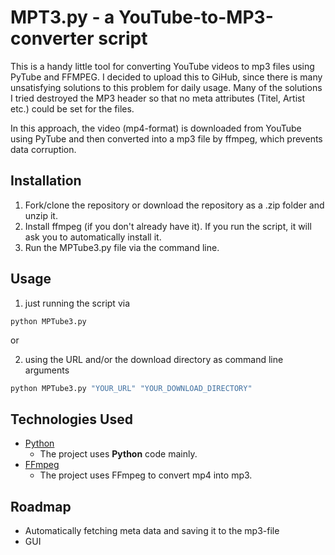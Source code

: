 # MPT3.py - a YouTube-to-MP3-converter script
This is a handy little tool for converting YouTube videos to mp3 files using PyTube and FFMPEG.
I decided to upload this to GiHub, since there is many unsatisfying solutions to this problem for daily usage. Many of the solutions I tried destroyed the MP3 header so that no meta attributes (Titel, Artist etc.) could be set for the files.

In this approach, the video (mp4-format) is downloaded from YouTube using PyTube and then converted into a mp3 file by ffmpeg, which prevents data corruption.
## Installation
1. Fork/clone the repository or download the repository as a .zip folder and unzip it.
2. Install ffmpeg (if you don't already have it). If you run the script, it will ask you to automatically install it.
3. Run the MPTube3.py file via the command line.
## Usage
1. just running the script via
```
python MPTube3.py
```
or

2. using the URL and/or the download directory as command line arguments
```bash
python MPTube3.py "YOUR_URL" "YOUR_DOWNLOAD_DIRECTORY"
```
## Technologies Used
- [Python](https://www.python.org)
    - The project uses **Python** code mainly.
- [FFmpeg](https://ffmpeg.org)
    - The project uses FFmpeg to convert mp4 into mp3.
## Roadmap
- Automatically fetching meta data and saving it to the mp3-file
- GUI
